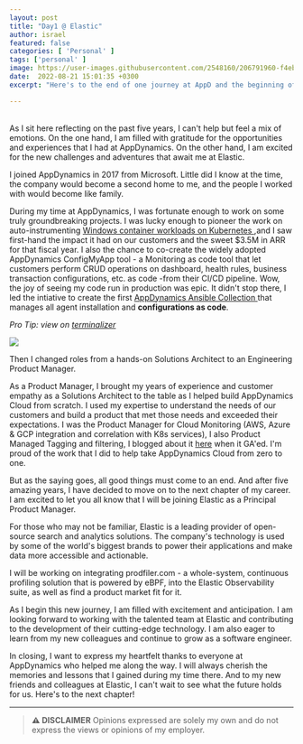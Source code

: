 ```yaml
---
layout: post
title: "Day1 @ Elastic"
author: israel
featured: false
categories: [ 'Personal' ]
tags: ['personal' ]
image: https://user-images.githubusercontent.com/2548160/206791960-f4eb30a8-8edf-4018-9806-eddd10ed2cbd.png
date:  2022-08-21 15:01:35 +0300
excerpt: "Here's to the end of one journey at AppD and the beginning of another at Elastic!"

---
```

<br>
As I sit here reflecting on the past five years, I can't help but feel a mix of emotions. On the one hand, I am filled with gratitude for the opportunities and experiences that I had at AppDynamics. On the other hand, I am excited for the new challenges and adventures that await me at Elastic.

I joined AppDynamics in 2017 from Microsoft. Little did I know at the time, the company would become a second home to me, and the people I worked with would become like family.

During my time at AppDynamics, I was fortunate enough to work on some truly groundbreaking projects. I was lucky enough to pioneer the work on auto-instrumenting <a href="https://www.appdynamics.com/blog/product/kubernetes-windows-container-monitoring/" target="_blank"> Windows container workloads on Kubernetes </a>,and I saw first-hand the impact it had on our customers and the sweet $3.5M in ARR for that fiscal year. I also the chance to co-create the widely adopted <a hre="https://github.com/CiscoDevNet/ConfigMyApp" target="_blank"> AppDynamics  ConfigMyApp </a> tool - a Monitoring as code tool that let customers perform CRUD operations on dashboard, health rules, business transaction configurations, etc. as code -from their CI/CD pipeline. Wow, the joy of seeing my code run in production was epic. It didn't stop there, I led the intiative to create the first <a href="https://github.com/CiscoDevNet/appdynamics-ansible" target="_blank"> AppDynamics Ansible Collection </a> that manages all agent installation and <b>configurations as code</b>.


<i> Pro Tip: view on <a href="https://terminalizer.com/view/405023a64449">terminalizer</a> </i>
<p class="aligncenter">
<img class="lazyimg" src="https://github.com/iogbole/blog.israelo/blob/dev/blog/ansible.gif?raw=true"/>
</p>

Then I changed roles from a hands-on Solutions Architect to an Engineering Product Manager. 

As a Product Manager, I brought my years of experience and customer empathy as a Solutions Architect to the table as I helped build AppDynamics Cloud from scratch. I used my expertise to understand the needs of our customers and build a product that met those needs and exceeded their expectations. I was the Product Manager for Cloud Monitoring (AWS, Azure & GCP integration and correlation with K8s services), I also Product Managed Tagging and filtering, I blogged about it <a href="https://www.appdynamics.com/blog/cloud/getting-started-with-tags-in-appdynamics-cloud/" target="_blank">here</a> when it GA'ed. I'm proud of the work that I did to help take AppDynamics Cloud from zero to one.

But as the saying goes, all good things must come to an end. And after five amazing years, I have decided to move on to the next chapter of my career. I am excited to let you all know that I will be joining Elastic as a Principal Product Manager. 

For those who may not be familiar, Elastic is a leading provider of open-source search and analytics solutions. The company's technology is used by some of the world's biggest brands to power their applications and make data more accessible and actionable. 

I will be working on integrating prodfiler.com - a whole-system, continuous profiling solution that is powered by eBPF, into the Elastic Observability suite, as well as find a product market fit for it. 

As I begin this new journey, I am filled with excitement and anticipation. I am looking forward to working with the talented team at Elastic and contributing to the development of their cutting-edge technology. I am also eager to learn from my new colleagues and continue to grow as a software engineer.

In closing, I want to express my heartfelt thanks to everyone at AppDynamics who helped me along the way. I will always cherish the memories and lessons that I gained during my time there. And to my new friends and colleagues at Elastic, I can't wait to see what the future holds for us. Here's to the next chapter!


-------
>  **⚠ DISCLAIMER**
> Opinions expressed are solely my own and do not express the views or opinions of my employer.


